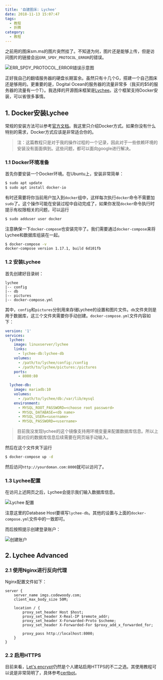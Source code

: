 ```yaml
---
title: '自建图床: Lychee'
date: 2018-11-13 15:07:47
tags:
  - 教程
  - 折腾
category:
  - 教程
---
```

之前用的图床sm.ms的图片突然挂了。不知道为何，图片还是能够上传，但是访问图片的链接会出`ERR_SPDY_PROTOCOL_ERROR`的错误。

![ERR_SPDY_PROTOCOL_ERROR错误示意图](https://imgs.codewoody.com/uploads/big/16c748b80a481535efeb2d271e14e4dd.png)

正好我自己的翻墙服务器的硬盘长期富余。虽然只有十几个G，搭建一个自己图床还是够用的。更重要的是，Dogital Ocean的服务器的流量非常多（我买的$5的服务器的流量有一个T）。我选择的开源图床框架是[Lychee](https://github.com/electerious/Lychee)。这个框架支持Docker安装，可以省很多事情。

## 1. Docker安装Lychee

常规的安装方法可以参考[官方文档](https://github.com/electerious/Lychee/blob/master/docs/Installation.md)。我这里只介绍Docker方式。如果你没有什么特别的需求，Docker方式应该是非常适合你的。

> 注：这篇教程只是对于我的操作过程的一个记录，因此对于一些依赖环境的安装没有面面俱到。这些问题，都可以面向google进行解决。

### 1.1 Docker环境准备

首先你要安装一个Docker环境。在Ubuntu上，安装非常简单：

``` bash
$ sudo apt update
$ sudo apt install docker-io
```

有时还需要将你当前用户加入到`docker`组中，这样每次执行`docker`命令不需要加`sudo`了。这个操作可能在安装过程中自动完成了，如果你发现`docker`命令执行时提示有权限相关的问题，可以运行

``` bash
$ sudo adduser user docker
```

注意确保一下`docker-compose`也安装完毕了。我们需要通过`docker-compose`来将Lychee和数据库组装在一起。

``` bash
$ docker-compose -v
docker-compose version 1.17.1, build 6d101fb
```

### 1.2 安装Lychee

首先创建好目录树：

```
lychee
|-- config
|-- db
|-- pictures
|-- docker-compose.yml
```

其中，`config`和`pictures`分别用来存储Lychee的设置和图片文件。`db`文件夹则是用于数据库，这三个文件夹需要你手动创建。`docker-compose.yml`文件内容如下：

``` yaml
version: '1'
services:
  lychee:
    image: linuxserver/lychee
    links:
      - lychee-db:lychee-db
    volumes:
      - /path/to/lychee/config:/config
      - /path/to/lychee/pictures:/pictures
    ports:
      - 8000:80

  lychee-db:
    image: mariadb:10
    volumes:
      - /path/to/lychee/db:/var/lib/mysql
    environment:
      - MYSQL_ROOT_PASSWORD=<choose root password>
      - MYSQL_DATABASE=<db name>
      - MYSQL_USER=<username>
      - MYSQL_PASSWORD=<username>
```

> 目前我没发现lychee的这个镜像支持用环境变量来配置数据库信息。所以上面对应的数据库信息后续需要在网页端手动输入。

然后在这个文件夹下运行

``` bash
$ docker-compose up -d
```

然后访问`http://yourdoman.com:8000`就可以访问了。

### 1.3 Lychee配置

在访问上述网页之后，Lychee会提示我们输入数据库信息。

![Lychee 配置](https://imgs.codewoody.com/uploads/big/257d81510bc5d03dfac4948844222f46.png)

注意这里的Database Host要填写`lychee-db`。其他的设置与上面的`docker-compose.yml`文件中的一致即可。

而后按照提示创建登录账户：

![创建账户](https://imgs.codewoody.com/uploads/big/2ac1ded0feb822e54fad9838655f1bdb.png)

## 2. Lychee Advanced

### 2.1 使用Nginx进行反向代理

Nginx配置文件如下：

``` nginx
server {
	server_name imgs.codewoody.com;
	client_max_body_size 50M;

	location / {
		proxy_set_header Host $host;
		proxy_set_header X-Real-IP $remote_addr;
		proxy_set_header X-Forwarded-Proto $scheme;
		proxy_set_header X-Forwarded-For $proxy_add_x_forwarded_for;

		proxy_pass http://localhost:8000;
	}
}
```

### 2.2 启用HTTPS

目前来看，[Let's encrypt](https://letsencrypt.org/)仍然是个人建站启用HTTPS的不二之选。其使用教程可以说是非常简明了，具体参考[certbot](https://certbot.eff.org/)。





